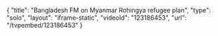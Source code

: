 {
    "title": "Bangladesh FM on Myanmar Rohingya refugee plan",
    "type": "solo",
    "layout": "iframe-static",
    "videoId": "123186453",
    "url": "\/tvpembed\/123186453"
}